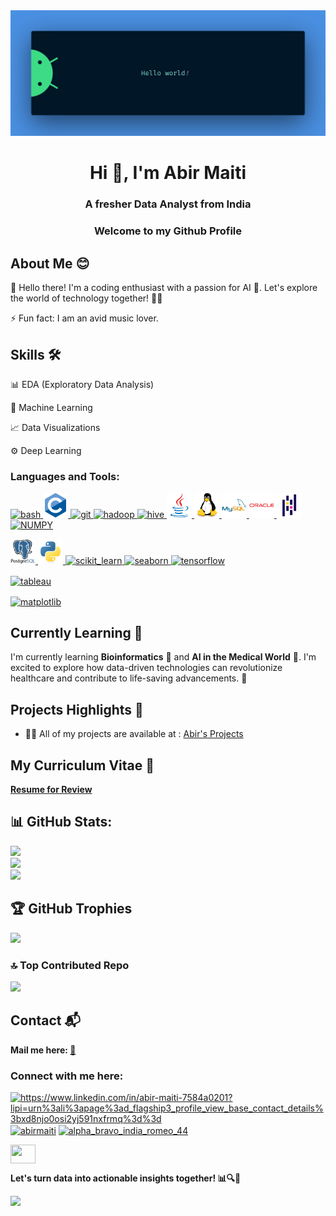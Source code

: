 
<img src="https://github.com/Abirgit44/Abirgit44/blob/main/git_banner.png" alt="Machine Learning GIF" width="auto" height="auto">


<h1 align="center">Hi 👋, I'm Abir Maiti</h1>
<h3 align="center">A fresher Data Analyst from India</h3>
<h3 align="center">Welcome to my Github Profile</h3>

## About Me 😊
👋 Hello there! I'm a coding enthusiast with a passion for AI 🤖. Let's explore the world of technology together! 👨‍💻

⚡ Fun fact: I am an avid music lover.

## Skills 🛠️
:bar_chart: EDA (Exploratory Data Analysis)

:robot: Machine Learning

:chart_with_upwards_trend: Data Visualizations

:gear: Deep Learning

<h3 align="left">Languages and Tools:</h3>
<p align="left"> <a href="https://www.gnu.org/software/bash/" target="_blank" rel="noreferrer"> <img src="https://www.vectorlogo.zone/logos/gnu_bash/gnu_bash-icon.svg" alt="bash" width="40" height="40"/> </a> <a href="https://www.cprogramming.com/" target="_blank" rel="noreferrer"> <img src="https://raw.githubusercontent.com/devicons/devicon/master/icons/c/c-original.svg" alt="c" width="40" height="40"/> </a> <a href="https://git-scm.com/" target="_blank" rel="noreferrer"> <img src="https://www.vectorlogo.zone/logos/git-scm/git-scm-icon.svg" alt="git" width="40" height="40"/> </a> <a href="https://hadoop.apache.org/" target="_blank" rel="noreferrer"> <img src="https://www.vectorlogo.zone/logos/apache_hadoop/apache_hadoop-icon.svg" alt="hadoop" width="40" height="40"/> </a> <a href="https://hive.apache.org/" target="_blank" rel="noreferrer"> <img src="https://www.vectorlogo.zone/logos/apache_hive/apache_hive-icon.svg" alt="hive" width="40" height="40"/> </a> <a href="https://www.java.com" target="_blank" rel="noreferrer"> <img src="https://raw.githubusercontent.com/devicons/devicon/master/icons/java/java-original.svg" alt="java" width="40" height="40"/> </a> <a href="https://www.linux.org/" target="_blank" rel="noreferrer"> <img src="https://raw.githubusercontent.com/devicons/devicon/master/icons/linux/linux-original.svg" alt="linux" width="40" height="40"/> </a> <a href="https://www.mysql.com/" target="_blank" rel="noreferrer"> <img src="https://raw.githubusercontent.com/devicons/devicon/master/icons/mysql/mysql-original-wordmark.svg" alt="mysql" width="40" height="40"/> </a> <a href="https://www.oracle.com/" target="_blank" rel="noreferrer"> <img src="https://raw.githubusercontent.com/devicons/devicon/master/icons/oracle/oracle-original.svg" alt="oracle" width="40" height="40"/> </a> <a href="https://pandas.pydata.org/" target="_blank" rel="noreferrer"> <img src="https://raw.githubusercontent.com/devicons/devicon/2ae2a900d2f041da66e950e4d48052658d850630/icons/pandas/pandas-original.svg" alt="pandas" width="40" height="40"/><a href="https://numpy.org/" target="blank"> <img src="https://www.vectorlogo.zone/logos/numpy/numpy-ar21.svg" alt="NUMPY" width="90" height="40"/> </a> </p> </a> <a href="https://www.postgresql.org" target="_blank" rel="noreferrer"> <img src="https://raw.githubusercontent.com/devicons/devicon/master/icons/postgresql/postgresql-original-wordmark.svg" alt="postgresql" width="40" height="40"/> </a> <a href="https://www.python.org" target="_blank" rel="noreferrer"> <img src="https://raw.githubusercontent.com/devicons/devicon/master/icons/python/python-original.svg" alt="python" width="40" height="40"/> </a> <a href="https://scikit-learn.org/" target="_blank" rel="noreferrer"> <img src="https://upload.wikimedia.org/wikipedia/commons/0/05/Scikit_learn_logo_small.svg" alt="scikit_learn" width="40" height="40"/> </a> <a href="https://seaborn.pydata.org/" target="_blank" rel="noreferrer"> <img src="https://seaborn.pydata.org/_images/logo-mark-lightbg.svg" alt="seaborn" width="40" height="40"/> </a> <a href="https://www.tensorflow.org" target="_blank" rel="noreferrer"> <img src="https://www.vectorlogo.zone/logos/tensorflow/tensorflow-icon.svg" alt="tensorflow" width="40" height="40"/> </a> </p><a href="https://www.tableau.com/" target="blank"><img align="center" <img src="https://github.com/get-icon/geticon/blob/master/icons/tableau-icon.svg" alt="tableau" width="40" height="40"/> </a> </p><a href="https://matplotlib.org/" target="blank"><img align="center" <img src="https://github.com/gilbarbara/logos/blob/master/logos/matplotlib.svg" alt="matplotlib" width="auto" height="auto"/> </a> </p>


## Currently Learning 🌿
I'm currently learning **Bioinformatics** 🧬 and **AI in the Medical World** 🏥. I'm excited to explore how data-driven technologies can revolutionize healthcare and contribute to life-saving advancements. 🌟

## Projects Highlights 🚀
- 👨‍💻 All of my projects are available at : [Abir's Projects](https://bit.ly/abirprojects)

## My Curriculum Vitae 📄
**[Resume for Review](https://www.kickresume.com/cv/zvlXpJ/)**

## 📊 GitHub Stats:
![](https://github-readme-stats.vercel.app/api?username=Abirgit44&theme=synthwave&hide_border=false&include_all_commits=false&count_private=false)<br/>
![](https://github-readme-streak-stats.herokuapp.com/?user=Abirgit44&theme=synthwave&hide_border=false)<br/>
![](https://github-readme-stats.vercel.app/api/top-langs/?username=Abirgit44&theme=synthwave&hide_border=false&include_all_commits=false&count_private=false&layout=compact)

## 🏆 GitHub Trophies
![](https://github-profile-trophy.vercel.app/?username=Abirgit44&theme=radical&no-frame=false&no-bg=false&margin-w=4)

### 🔝 Top Contributed Repo
![](https://github-contributor-stats.vercel.app/api?username=Abirgit44&limit=5&theme=dark&combine_all_yearly_contributions=true)

## Contact 📬
**Mail me here: [:e-mail:](abirmaiti56@gmail.com)**

<h3 align="left">Connect with me here:</h3>
<p align="left">
<a href="https://linkedin.com/in/https://www.linkedin.com/in/abir-maiti-7584a0201?lipi=urn%3ali%3apage%3ad_flagship3_profile_view_base_contact_details%3bxd8njo0osi2yj591nxfrmq%3d%3d" target="blank"><img align="center" src="https://raw.githubusercontent.com/rahuldkjain/github-profile-readme-generator/master/src/images/icons/Social/linked-in-alt.svg" alt="https://www.linkedin.com/in/abir-maiti-7584a0201?lipi=urn%3ali%3apage%3ad_flagship3_profile_view_base_contact_details%3bxd8njo0osi2yj591nxfrmq%3d%3d" height="30" width="40" /></a>
<a href="https://kaggle.com/abirmaiti" target="blank"><img align="center" src="https://raw.githubusercontent.com/rahuldkjain/github-profile-readme-generator/master/src/images/icons/Social/kaggle.svg" alt="abirmaiti" height="30" width="40" /></a>
<a href="https://instagram.com/alpha_bravo_india_romeo_44" target="blank"><img align="center" src="https://raw.githubusercontent.com/rahuldkjain/github-profile-readme-generator/master/src/images/icons/Social/instagram.svg" alt="alpha_bravo_india_romeo_44" height="30" width="40" /></a>
</p><a href="https://public.tableau.com/app/profile/abir.maiti" target="blank"><img align="center" src="https://github.com/get-icon/geticon/blob/master/icons/tableau-icon.svg"  width="40" height="30"/> </a> </p>

**Let's turn data into actionable insights together! 📊🔍🚀**

![](https://komarev.com/ghpvc/?username=Abirgit44&color=blueviolet)
